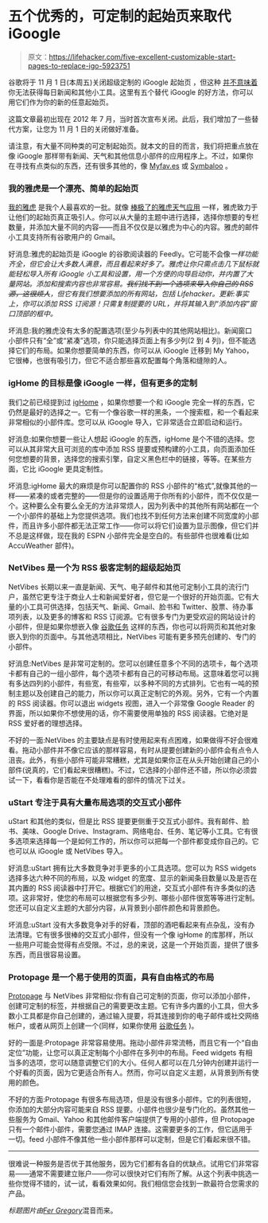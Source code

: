 # 五个优秀的，可定制的起始页来取代 iGoogle

> 原文：<https://lifehacker.com/five-excellent-customizable-start-pages-to-replace-igo-5923751>

谷歌将于 11 月 1 日(本周五)关闭超级定制的 iGoogle 起始页 ，但这种 [并不意味着](http://lifehacker.com/how-to-move-on-when-a-service-you-love-shuts-down-5942544) 你无法获得每日新闻和其他小工具。这里有五个替代 iGoogle 的好方法，你可以用它们作为你的新的任意起始页。



这篇文章最初出现在 2012 年 7 月，当时首次宣布关闭。此后，我们增加了一些替代方案，让您为 11 月 1 日的关闭做好准备。

请注意，有大量不同种类的可定制起始页。就本文的目的而言，我们将把重点放在像 iGoogle 那样带有新闻、天气和其他信息小部件的应用程序上。不过，如果你在寻找有点类似的东西，还有很多其他的，像 [Myfav.es](https://www.myfav.es/) 或 [Symbaloo](http://www.symbaloo.com/) 。

### 我的雅虎是一个漂亮、简单的起始页

[我的雅虎](https://my.yahoo.com) 是我个人最喜欢的一批。就像 [棒极了的雅虎天气应用](https://lifehacker.com/the-best-weather-app-for-iphone-5982744) 一样，雅虎致力于让他们的起始页真正吸引人。你可以从大量的主题中进行选择，选择你想要的专栏数量，并添加大量不同的内容——而且不仅仅是以雅虎为中心的内容。雅虎的邮件小工具支持所有谷歌用户的 Gmail。

好消息:雅虎的起始页是 iGoogle 的谷歌阅读器的 Feedly。它可能不会像*一样功能齐全，但它会让大多数人满意，而且看起来好多了。雅虎让你只需点击几下鼠标就能轻松导入所有 iGoogle 小工具和设置，用一个方便的向导启动你，并内置了大量网站。添加和搜索内容也非常容易。~~我们找不到一个选项来导入你自己的 RSS 源，这很烦人~~，但它有我们想要添加的所有网站，包括 Lifehacker。更新:事实上，你可以添加 RSS 订阅源！只需复制提要的 URL，并将其输入到“添加内容”窗口顶部的框中。*

坏消息:我的雅虎没有太多的配置选项(至少与列表中的其他网站相比)。新闻窗口小部件只有“全”或“紧凑”选项，你只能选择页面上有多少列(2 到 4 列)，但不能选择它们的布局。如果你想要简单的东西，你可以从 iGoogle 迁移到 My Yahoo，它很棒，也很有吸引力，但它不适合那些喜欢配置每个角落和缝隙的人。

### igHome 的目标是像 iGoogle 一样，但有更多的定制

我们之前已经提到过 [igHome](http://www.ighome.com/) ，如果你想要一个和 iGoogle 完全一样的东西，它仍然是最好的选择之一。它有一个像谷歌一样的黑条，一个搜索框，和一个看起来非常相似的小部件库。您可以从 iGoogle 导入，它非常适合立即启动和运行。

好消息:如果你想要一些让人想起 iGoogle 的东西，igHome 是个不错的选择。您可以从其非常大且可浏览的库中添加 RSS 提要或预构建的小工具，向页面添加任何您想要的背景，选择您的搜索引擎，自定义黑色栏中的链接，等等。在某些方面，它比 iGoogle 更具定制性。

坏消息:igHome 最大的麻烦是你可以配置你的 RSS 小部件的“格式”,就像其他的一样——紧凑的或者完整的——但是你的设置适用于你所有的小部件，而不仅仅是一个。这种要么全有要么全无的方法非常烦人，因为列表中的其他所有网站都在一个一个小部件的基础上为您提供选项。我们也找不到任何方法来创建不同宽度的小部件，而且许多小部件都无法正常工作——你可以将它们设置为显示图像，但它们并不总是这样做，现在我的 ESPN 小部件完全是空白的。有些部件也很难看(比如 AccuWeather 部件)。

### NetVibes 是一个为 RSS 极客定制的超级起始页

NetVibes 长期以来一直是新闻、天气、电子邮件和其他可定制小工具的流行门户，虽然它更专注于商业人士和新闻爱好者，但它是一个很好的开始页面。它有大量的小工具可供选择，包括天气、新闻、Gmail、脸书和 Twitter、股票、待办事项列表，以及更多的博客和 RSS 订阅源。它有很多专门为更受欢迎的网站设计的小部件，但是如果你想嵌入像 [谷歌任务](http://mail.google.com/mail/help/tasks/) 这样的东西，你也可以将网页和其他对象嵌入到你的页面中。与其他选项相比，NetVibes 可能有更多预先创建的、专门的小部件。

好消息:NetVibes 是非常可定制的。您可以创建任意多个不同的选项卡，每个选项卡都有自己的一组小部件，每个选项卡都有自己的可移动布局。这意味着您可以拥有多达四列的小部件，有些宽，有些窄，以多种不同的方式排列。它也有一吨的预制主题以及创建自己的能力，所以你可以真正定制它的外观。另外，它有一个内置的 RSS 阅读器。你可以退出 widgets 视图，进入一个非常像 Google Reader 的界面，所以如果你不想使用的话，你不需要使用单独的 RSS 阅读器。它绝对是 RSS 爱好者的理想选择。

不好的一面:NetVibes 的主要缺点是有时使用起来有点困难，如果做得不好会很难看。拖动小部件并不像它应该的那样容易，有时从提要创建新的小部件会有点令人沮丧。此外，有些小部件可能非常糟糕，尤其是如果你正在从头开始创建自己的小部件(说真的，它们看起来很糟糕)。不过，它选择的小部件还不错，所以你必须尝试一下，看看你是否能在不处理难看的部件的情况下过关。

### uStart 专注于具有大量布局选项的交互式小部件

uStart 和其他的类似，但是比 RSS 提要更侧重于交互式小部件。我有邮件、脸书、美味、Google Drive、Instagram、网络电台、任务、笔记等小工具。它有很多选项来选择每一个是如何工作的，所以你可以把每一个部件都变成你自己的。它也可以从 iGoogle 或 NetVibes 导入。

好消息:uStart 拥有比大多数竞争对手更多的小工具选项。您可以为 RSS widgets 选择多达六种不同的布局，以及 widget 的宽度、显示的新闻条目数量以及是否在其内置的 RSS 阅读器中打开它。根据它们的用途，交互式小部件有许多类似的选项。这非常好，使您的布局可以根据您有多少列、哪些小部件很宽等等进行定制。您还可以自定义主题的大部分内容，从背景到小部件颜色和背景颜色。

坏消息:uStart 没有大多数竞争对手的好看，顶部的酒吧看起来有点杂乱，没有办法清理。它有很多很棒的交互式小部件，但没有一个像 igHome 的库那样，所以一些用户可能会觉得有点受限。不过，总的来说，这是一个开始页面，提供了很多东西，而且很容易设置。

### Protopage 是一个易于使用的页面，具有自由格式的布局

[Protopage](http://protopage.com) 与 NetVibes 非常相似:你有自己可定制的页面，你可以添加小部件，创建可定制的标签，并根据自己的需要更改主题。它有许多内置的小工具，但大多数小工具都是你自己创建的，通过输入提要，将其连接到你的电子邮件或社交网络帐户，或者从网页上创建一个(同样，如果你使用 [谷歌任务](http://mail.google.com/mail/help/tasks/) )。

好的一面是:Protopage 非常容易使用。拖动小部件非常流畅，而且它有一个“自由定位”功能，让您可以真正定制每个小部件在多列中的布局。Feed widgets 有相当多的选项，您可以随意调整它们的大小。任何人都可以在几分钟内创建并运行一个好看的页面，因为它更适合所有人。然而，你可以自定义主题，从背景到所有使用的颜色。

不好的方面:Protopage 有很多布局选项，但是没有很多小部件。它的列表很短，你添加的大部分内容可能来自 RSS 提要。小部件也很少是专门化的。虽然其他一些服务为 Gmail、Yahoo 和其他邮件客户端提供了专用的小部件，但 Protopage 只有一个邮件小部件，需要您通过 IMAP 连接。这需要更多的工作，但它适用于一切。feed 小部件不像其他一些小部件那样可以定制，但是它们看起来很不错。

* * *

很难说一种服务是否优于其他服务，因为它们都有各自的优缺点。试用它们非常容易——通常不需要建立账户——你可以很快对它们有所了解。从这个列表中挑选一些你觉得不错的，试一试，看看效果如何。我们相信您会找到一款最符合您需求的产品。

*标题图片由*[*Fer Gregory*](http://www.shutterstock.com/pic.mhtml?id=61187809)混音而来。